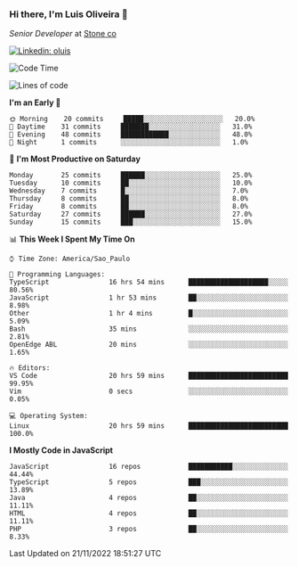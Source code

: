 ### Hi there, I'm Luis Oliveira 👋
*Senior Developer* at [Stone co](https://www.stone.com.br)  

[![Linkedin: oluis](https://img.shields.io/badge/-ooluis-blue?style=flat-square&logo=Linkedin&logoColor=white&link=https://www.linkedin.com/in/ooluis)](https://www.linkedin.com/in/ooluis/)

<!--START_SECTION:waka-->
![Code Time](http://img.shields.io/badge/Code%20Time-2%2C595%20hrs%2058%20mins-blue)

![Lines of code](https://img.shields.io/badge/From%20Hello%20World%20I%27ve%20Written-240%20Thousand%20lines%20of%20code-blue)

**I'm an Early 🐤** 

```text
🌞 Morning    20 commits     █████░░░░░░░░░░░░░░░░░░░░   20.0% 
🌆 Daytime    31 commits     ███████░░░░░░░░░░░░░░░░░░   31.0% 
🌃 Evening    48 commits     ████████████░░░░░░░░░░░░░   48.0% 
🌙 Night      1 commits      ░░░░░░░░░░░░░░░░░░░░░░░░░   1.0%

```
📅 **I'm Most Productive on Saturday** 

```text
Monday       25 commits     ██████░░░░░░░░░░░░░░░░░░░   25.0% 
Tuesday      10 commits     ██░░░░░░░░░░░░░░░░░░░░░░░   10.0% 
Wednesday    7 commits      █░░░░░░░░░░░░░░░░░░░░░░░░   7.0% 
Thursday     8 commits      ██░░░░░░░░░░░░░░░░░░░░░░░   8.0% 
Friday       8 commits      ██░░░░░░░░░░░░░░░░░░░░░░░   8.0% 
Saturday     27 commits     ██████░░░░░░░░░░░░░░░░░░░   27.0% 
Sunday       15 commits     ███░░░░░░░░░░░░░░░░░░░░░░   15.0%

```


📊 **This Week I Spent My Time On** 

```text
⌚︎ Time Zone: America/Sao_Paulo

💬 Programming Languages: 
TypeScript               16 hrs 54 mins      ████████████████████░░░░░   80.56% 
JavaScript               1 hr 53 mins        ██░░░░░░░░░░░░░░░░░░░░░░░   8.98% 
Other                    1 hr 4 mins         █░░░░░░░░░░░░░░░░░░░░░░░░   5.09% 
Bash                     35 mins             ░░░░░░░░░░░░░░░░░░░░░░░░░   2.81% 
OpenEdge ABL             20 mins             ░░░░░░░░░░░░░░░░░░░░░░░░░   1.65%

🔥 Editors: 
VS Code                  20 hrs 59 mins      █████████████████████████   99.95% 
Vim                      0 secs              ░░░░░░░░░░░░░░░░░░░░░░░░░   0.05%

💻 Operating System: 
Linux                    20 hrs 59 mins      █████████████████████████   100.0%

```

**I Mostly Code in JavaScript** 

```text
JavaScript               16 repos            ███████████░░░░░░░░░░░░░░   44.44% 
TypeScript               5 repos             ███░░░░░░░░░░░░░░░░░░░░░░   13.89% 
Java                     4 repos             ██░░░░░░░░░░░░░░░░░░░░░░░   11.11% 
HTML                     4 repos             ██░░░░░░░░░░░░░░░░░░░░░░░   11.11% 
PHP                      3 repos             ██░░░░░░░░░░░░░░░░░░░░░░░   8.33%

```



 Last Updated on 21/11/2022 18:51:27 UTC
<!--END_SECTION:waka-->

